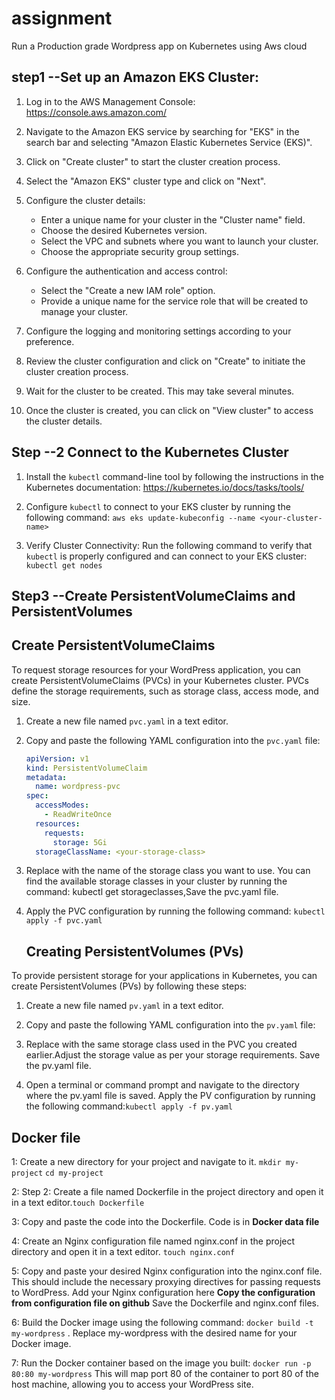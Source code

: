 # assignment
Run a Production grade Wordpress app on Kubernetes using Aws cloud 

## step1 --Set up an Amazon EKS Cluster:
1. Log in to the AWS Management Console: https://console.aws.amazon.com/

2. Navigate to the Amazon EKS service by searching for "EKS" in the search bar and selecting "Amazon Elastic Kubernetes Service (EKS)".

3. Click on "Create cluster" to start the cluster creation process.

4. Select the "Amazon EKS" cluster type and click on "Next".

5. Configure the cluster details:
   - Enter a unique name for your cluster in the "Cluster name" field.
   - Choose the desired Kubernetes version.
   - Select the VPC and subnets where you want to launch your cluster.
   - Choose the appropriate security group settings.

6. Configure the authentication and access control:
   - Select the "Create a new IAM role" option.
   - Provide a unique name for the service role that will be created to manage your cluster.

7. Configure the logging and monitoring settings according to your preference.

8. Review the cluster configuration and click on "Create" to initiate the cluster creation process.

9. Wait for the cluster to be created. This may take several minutes.

10. Once the cluster is created, you can click on "View cluster" to access the cluster details.


## Step --2 Connect to the Kubernetes Cluster

1. Install the `kubectl` command-line tool by following the instructions in the Kubernetes documentation: https://kubernetes.io/docs/tasks/tools/

2. Configure `kubectl` to connect to your EKS cluster by running the following command: `aws eks update-kubeconfig --name <your-cluster-name>`
   
3. Verify Cluster Connectivity: Run the following command to verify that `kubectl` is properly configured and can connect to your EKS cluster:
  `kubectl get nodes`

## Step3 --Create PersistentVolumeClaims and PersistentVolumes

## Create PersistentVolumeClaims
To request storage resources for your WordPress application, you can create PersistentVolumeClaims (PVCs) in your Kubernetes cluster. PVCs define the storage requirements, such as storage class, access mode, and size.

1. Create a new file named `pvc.yaml` in a text editor.

2. Copy and paste the following YAML configuration into the `pvc.yaml` file:

   ```yaml
   apiVersion: v1
   kind: PersistentVolumeClaim
   metadata:
     name: wordpress-pvc
   spec:
     accessModes:
       - ReadWriteOnce
     resources:
       requests:
         storage: 5Gi
     storageClassName: <your-storage-class>

3. Replace <your-storage-class> with the name of the storage class you want to use. You can find the available storage classes in your cluster by running the command: kubectl get storageclasses,Save the pvc.yaml file.
   
4. Apply the PVC configuration by running the following command: `kubectl apply -f pvc.yaml`

   ## Creating PersistentVolumes (PVs)

To provide persistent storage for your applications in Kubernetes, you can create PersistentVolumes (PVs) by following these steps:

1. Create a new file named `pv.yaml` in a text editor.

2. Copy and paste the following YAML configuration into the `pv.yaml` file:

3. Replace <your-storage-class> with the same storage class used in the PVC you created earlier.Adjust the storage value as per your storage requirements.
Save the pv.yaml file.
   
4. Open a terminal or command prompt and navigate to the directory where the pv.yaml file is saved.
Apply the PV configuration by running the following command:`kubectl apply -f pv.yaml`
   
   
## Docker file 
1: Create a new directory for your project and navigate to it. `mkdir my-project`
   `cd my-project`
   
2: Step 2: Create a file named Dockerfile in the project directory and open it in a text editor.`touch Dockerfile`
   
3: Copy and paste the code into the Dockerfile. Code is in **Docker data file**
 

4: Create an Nginx configuration file named nginx.conf in the project directory and open it in a text editor.
`touch nginx.conf`
   
5: Copy and paste your desired Nginx configuration into the nginx.conf file. This should include the necessary proxying directives for passing requests to WordPress.
Add your Nginx configuration here **Copy the configuration from configuration file on github** Save the Dockerfile and nginx.conf files.

6: Build the Docker image using the following command:
`docker build -t my-wordpress` .
Replace my-wordpress with the desired name for your Docker image.

7: Run the Docker container based on the image you built:
`docker run -p 80:80 my-wordpress`
This will map port 80 of the container to port 80 of the host machine, allowing you to access your WordPress site.




   
   
   
   
   
   
   
   
   
   
   
   
   
   

